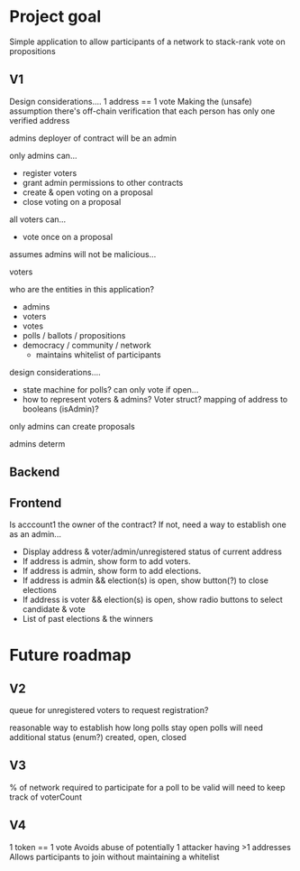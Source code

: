 # Project goal

Simple application to allow participants of a network to stack-rank vote on propositions

## V1

Design considerations....
1 address == 1 vote
Making the (unsafe) assumption there's off-chain verification that each person has only one verified address

admins
deployer of contract will be an admin

only admins can...

- register voters
- grant admin permissions to other contracts
- create & open voting on a proposal
- close voting on a proposal

all voters can...

- vote once on a proposal

assumes admins will not be malicious...

voters

who are the entities in this application?

- admins
- voters
- votes
- polls / ballots / propositions
- democracy / community / network
  - maintains whitelist of participants

design considerations....

- state machine for polls? can only vote if open...
- how to represent voters & admins? Voter struct? mapping of address to booleans (isAdmin)?

only admins can create proposals

admins determ

## Backend

## Frontend

Is acccount1 the owner of the contract? If not, need a way to establish one as an admin...

- Display address & voter/admin/unregistered status of current address
- If address is admin, show form to add voters.
- If address is admin, show form to add elections.
- If address is admin && election(s) is open, show button(?) to close elections
- If address is voter && election(s) is open, show radio buttons to select candidate & vote
- List of past elections & the winners

# Future roadmap

## V2

queue for unregistered voters to request registration?

reasonable way to establish how long polls stay open
polls will need additional status (enum?) created, open, closed

## V3

% of network required to participate for a poll to be valid
will need to keep track of voterCount

## V4

1 token == 1 vote
Avoids abuse of potentially 1 attacker having >1 addresses
Allows participants to join without maintaining a whitelist
